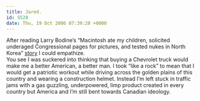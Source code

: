 ```yaml
---
title: Jared.
id: 5528
date: Thu, 19 Oct 2006 07:39:20 +0000
---
```


After reading Larry Bodine’s “Macintosh ate my children, solicited underaged Congressional pages for pictures, and tested nukes in North Korea” [story](http://wilshipley.com/blog/2006/10/flame-my-birthday-present-to-me.html) I could empathize.  
 You see I was suckered into thinking that buying a Chevrolet truck would make me a better American, a better man. I took “like a rock” to mean that I would get a patriotic workout while driving across the golden plains of this country and wearing a construction helmet. Instead I’m left stuck in traffic jams with a gas guzzling, underpowered, limp product created in every country but America and I’m still bent towards Canadian ideology.


